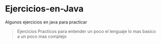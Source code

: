 # Ejercicios-en-Java
Algunos ejercicios en java para practicar 
> Ejercicios Practicos para entender un poco el lenguaje lo mas basico a un poco mas complejo  
